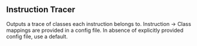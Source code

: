 ## Instruction Tracer

Outputs a trace of classes each instruction belongs to.
Instruction -> Class mappings are provided in a config file.
In absence of explicitly provided config file, use a default.

